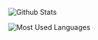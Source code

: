 <!-- ### Hi there 👋 -->

<!--
**vritser/vritser** is a ✨ _special_ ✨ repository because its `README.md` (this file) appears on your GitHub profile.

Here are some ideas to get you started:

- 🔭 I’m currently working on ...
- 🌱 I’m currently learning ...
- 👯 I’m looking to collaborate on ...
- 🤔 I’m looking for help with ...
- 💬 Ask me about ...
- 📫 How to reach me: ...
- 😄 Pronouns: ...
- ⚡ Fun fact: ...
-->

![Github Stats](https://github-readme-stats.vercel.app/api?username=vritser&count_private=true&show_icons=true&include_all_commits=true)

![Most Used Languages](https://github-readme-stats.vercel.app/api/top-langs/?username=vritser&layout=compact&langs_count=100&hide=HTML,TeX,Roff,Makefile,CSS,Gherkin,PHP,Perl)
